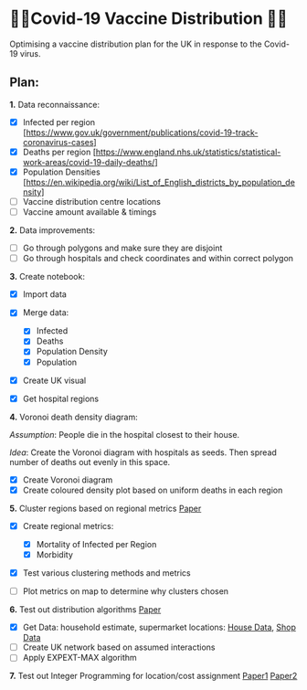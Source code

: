 # 🦠🧪Covid-19 Vaccine Distribution 🧪🦠
Optimising a vaccine distribution plan for the UK in response to the Covid-19 virus.

## Plan:
**1.** Data reconnaissance:

- [x] Infected per region
[https://www.gov.uk/government/publications/covid-19-track-coronavirus-cases]
- [x] Deaths per region
[https://www.england.nhs.uk/statistics/statistical-work-areas/covid-19-daily-deaths/]
- [x] Population Densities
[https://en.wikipedia.org/wiki/List_of_English_districts_by_population_density]
- [ ] Vaccine distribution centre locations
- [ ] Vaccine amount available & timings

**2.** Data improvements:

- [ ] Go through polygons and make sure they are disjoint
- [ ] Go through hospitals and check coordinates and within correct polygon

**3.** Create notebook:

- [x] Import data
- [x] Merge data:

     - [x] Infected
     - [x] Deaths
     - [x] Population Density
     - [x] Population
      
- [x] Create UK visual
- [x] Get hospital regions

**4.** Voronoi death density diagram:

*Assumption*: People die in the hospital closest to their house.

*Idea*: Create the Voronoi diagram with hospitals as seeds. Then spread number of deaths out evenly in this space.

- [x] Create Voronoi diagram
- [x] Create coloured density plot based on uniform deaths in each region

**5.** Cluster regions based on regional metrics [Paper](/Papers/shsconf_cyhf2015_01004.pdf)

- [x] Create regional metrics:

  - [x] Mortality of Infected per Region
  - [x] Morbidity
  
- [x] Test various clustering methods and metrics
- [ ] Plot metrics on map to determine why clusters chosen

**6.** Test out distribution algorithms [Paper](/Papers/26618292662088.pdf)

- [x] Get Data: household estimate, supermarket locations: 
     [House Data](https://www.ons.gov.uk/peoplepopulationandcommunity/birthsdeathsandmarriages/families/datasets/householdsbytypeofhouseholdandfamilyregionsofenglandandukconstituentcountries), [Shop Data](https://www.geolytix.co.uk/)
- [ ] Create UK network based on assumed interactions
- [ ] Apply EXPEXT-MAX algorithm

**7.** Test out Integer Programming for location/cost assignment [Paper1](/Papers/efficient_Vaccine_Distribution_Planning_using_IoT_TACTiCS_2015.pdf) [Paper2](2015MCM_paper.pdf)
